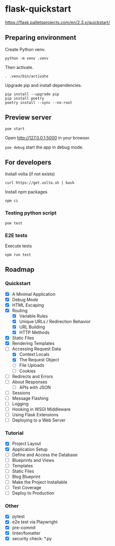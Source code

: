 # flask-quickstart

<https://flask.palletsprojects.com/en/2.3.x/quickstart/>

## Preparing environment

Create Python venv.

```shell
python -m venv .venv
```

Then activate.

```shell
. .venv/bin/activate
```

Upgrade pip and install dependencies.

```shell
pip install --upgrade pip
pip install poetry
poetry install --sync --no-root
```

## Preview server

```shell
poe start
```

Open <http://127.0.0.1:5000> in your browser.

`poe debug` start the app in debug mode.

## For developers

Install volta (if not exists)

```shell
curl https://get.volta.sh | bash
```

Install npm packages

```shell
npm ci
```

### Testing python script

```shell
poe test
```

### E2E tests

Execute tests

```shell
npm run test
```

## Roadmap

### Quickstart

- [x] A Minimal Application
- [x] Debug Mode
- [x] HTML Escaping
- [x] Routing
  - [x] Variable Rules
  - [x] Unique URLs / Redirection Behavior
  - [x] URL Building
  - [x] HTTP Methods
- [x] Static Files
- [x] Rendering Templates
- [ ] Accessing Request Data
  - [x] Context Locals
  - [x] The Request Object
  - [ ] File Uploads
  - [ ] Cookies
- [ ] Redirects and Errors
- [ ] About Responses
  - [ ] APIs with JSON
- [ ] Sessions
- [ ] Message Flashing
- [ ] Logging
- [ ] Hooking in WSGI Middleware
- [ ] Using Flask Extensions
- [ ] Deploying to a Web Server

### Tutorial

- [x] Project Layout
- [x] Application Setup
- [ ] Define and Access the Database
- [ ] Blueprints and Views
- [ ] Templates
- [ ] Static Files
- [ ] Blog Blueprint
- [ ] Make the Project Installable
- [ ] Test Coverage
- [ ] Deploy to Production

### Other

- [x] pytest
- [x] e2e test via Playwright
- [x] pre-commit
- [x] linter/fomatter
- [x] security check: *.py
